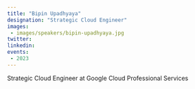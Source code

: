 ```yaml
---
title: "Bipin Upadhyaya"
designation: "Strategic Cloud Engineer"
images:
 - images/speakers/bipin-upadhyaya.jpg
twitter: 
linkedin: 
events:
 - 2023
---
```


Strategic Cloud Engineer at Google Cloud Professional Services